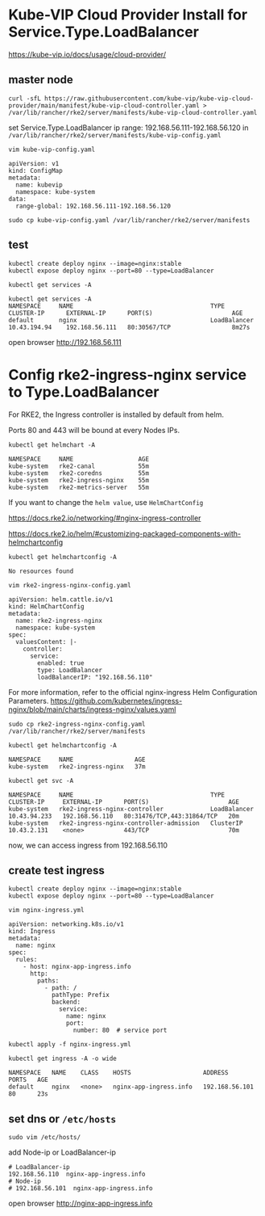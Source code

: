 # Kube-VIP Cloud Provider Install for Service.Type.LoadBalancer
https://kube-vip.io/docs/usage/cloud-provider/

## master node
```
curl -sfL https://raw.githubusercontent.com/kube-vip/kube-vip-cloud-provider/main/manifest/kube-vip-cloud-controller.yaml > /var/lib/rancher/rke2/server/manifests/kube-vip-cloud-controller.yaml
```

set Service.Type.LoadBalancer ip range: 192.168.56.111-192.168.56.120 in ```/var/lib/rancher/rke2/server/manifests/kube-vip-config.yaml```

```
vim kube-vip-config.yaml
```
```
apiVersion: v1
kind: ConfigMap
metadata:
  name: kubevip
  namespace: kube-system
data:
  range-global: 192.168.56.111-192.168.56.120
```

```
sudo cp kube-vip-config.yaml /var/lib/rancher/rke2/server/manifests
```

## test
```
kubectl create deploy nginx --image=nginx:stable
kubectl expose deploy nginx --port=80 --type=LoadBalancer
```
```
kubectl get services -A
```
```
kubectl get services -A
NAMESPACE     NAME                                      TYPE           CLUSTER-IP      EXTERNAL-IP      PORT(S)                      AGE
default       nginx                                     LoadBalancer   10.43.194.94    192.168.56.111   80:30567/TCP                 8m27s
```

open browser http://192.168.56.111 


# Config rke2-ingress-nginx service to Type.LoadBalancer


For RKE2, the Ingress controller is installed by default from helm.

Ports 80 and 443 will be bound at every Nodes IPs.

```
kubectl get helmchart -A
```
```
NAMESPACE     NAME                  AGE
kube-system   rke2-canal            55m
kube-system   rke2-coredns          55m
kube-system   rke2-ingress-nginx    55m
kube-system   rke2-metrics-server   55m
```


If you want to change the ```helm value```, use ```HelmChartConfig```

https://docs.rke2.io/networking/#nginx-ingress-controller

https://docs.rke2.io/helm/#customizing-packaged-components-with-helmchartconfig

```
kubectl get helmchartconfig -A
```
```
No resources found
```


```
vim rke2-ingress-nginx-config.yaml
```
```
apiVersion: helm.cattle.io/v1
kind: HelmChartConfig
metadata:
  name: rke2-ingress-nginx
  namespace: kube-system
spec:
  valuesContent: |-
    controller:
      service:
        enabled: true
        type: LoadBalancer
        loadBalancerIP: "192.168.56.110"
```
For more information, refer to the official nginx-ingress Helm Configuration Parameters.
https://github.com/kubernetes/ingress-nginx/blob/main/charts/ingress-nginx/values.yaml



```
sudo cp rke2-ingress-nginx-config.yaml /var/lib/rancher/rke2/server/manifests
```
```
kubectl get helmchartconfig -A
```
```
NAMESPACE     NAME                 AGE
kube-system   rke2-ingress-nginx   37m
```

```
kubectl get svc -A
```
```
NAMESPACE     NAME                                      TYPE           CLUSTER-IP     EXTERNAL-IP      PORT(S)                      AGE
kube-system   rke2-ingress-nginx-controller             LoadBalancer   10.43.94.233   192.168.56.110   80:31476/TCP,443:31864/TCP   20m
kube-system   rke2-ingress-nginx-controller-admission   ClusterIP      10.43.2.131    <none>           443/TCP                      70m
```

now, we can access ingress from 192.168.56.110 



## create test ingress

```
kubectl create deploy nginx --image=nginx:stable
kubectl expose deploy nginx --port=80 --type=LoadBalancer
```

```
vim nginx-ingress.yml
```
```
apiVersion: networking.k8s.io/v1
kind: Ingress
metadata:
  name: nginx
spec:
  rules:
    - host: nginx-app-ingress.info
      http:
        paths:
          - path: /
            pathType: Prefix
            backend:
              service:
                name: nginx
                port:
                  number: 80  # service port
```
```
kubectl apply -f nginx-ingress.yml
```
```
kubectl get ingress -A -o wide
```
```
NAMESPACE   NAME    CLASS    HOSTS                    ADDRESS          PORTS   AGE
default     nginx   <none>   nginx-app-ingress.info   192.168.56.101   80      23s
```

## set dns or ```/etc/hosts```
```
sudo vim /etc/hosts/
```
add Node-ip or LoadBalancer-ip
```
# LoadBalancer-ip
192.168.56.110  nginx-app-ingress.info  
# Node-ip
# 192.168.56.101  nginx-app-ingress.info 
```


open browser http://nginx-app-ingress.info
